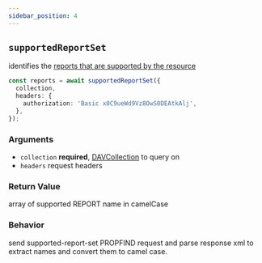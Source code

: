 ```yaml
---
sidebar_position: 4
---
```


## `supportedReportSet`

identifies the [reports that are supported by the resource](https://datatracker.ietf.org/doc/html/rfc3253#section-3.1.5)

```ts
const reports = await supportedReportSet({
  collection,
  headers: {
    authorization: 'Basic x0C9ueWd9Vz8OwS0DEAtkAlj',
  },
});
```

### Arguments

- `collection` **required**, [DAVCollection](../../types/DAVCollection.md) to query on
- `headers` request headers

### Return Value

array of supported REPORT name in camelCase

### Behavior

send supported-report-set PROPFIND request and parse response xml to extract names and convert them to camel case.

